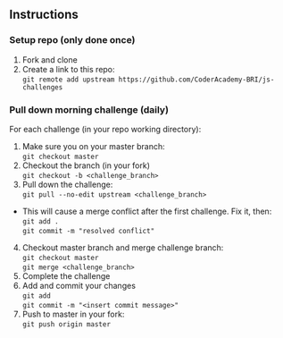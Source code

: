 ## Instructions

### Setup repo (only done once)

1. Fork and clone
2. Create a link to this repo: <br/>
   `git remote add upstream https://github.com/CoderAcademy-BRI/js-challenges`

### Pull down morning challenge (daily)

For each challenge (in your repo working directory):

1. Make sure you on your master branch:<br/>
   `git checkout master`
2. Checkout the branch (in your fork)<br/>
   `git checkout -b <challenge_branch>`
3. Pull down the challenge: <br/>
   `git pull --no-edit upstream <challenge_branch>`

- This will cause a merge conflict after the first challenge. Fix it, then:<br/>
  `git add .`<br/>
  `git commit -m "resolved conflict"`

4. Checkout master branch and merge challenge branch:<br/>
   `git checkout master`<br/>
   `git merge <challenge_branch>`
5. Complete the challenge
6. Add and commit your changes<br/>
   `git add` <br/>
   `git commit -m "<insert commit message>"`
7. Push to master in your fork:<br/>
   `git push origin master`
